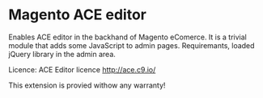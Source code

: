 # Magento ACE editor
Enables ACE editor in the backhand of Magento eComerce. It is a trivial module that adds some JavaScript to admin pages.
Requiremants,
loaded jQuery library in the admin area.

Licence:
ACE Editor licence http://ace.c9.io/

This extension is provied withow any warranty!
